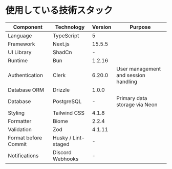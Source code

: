 # 使用している技術スタック

| Component            | Technology          | Version | Purpose                              |
| -------------------- | ------------------- | ------- | ------------------------------------ |
| Language             | TypeScript          | 5       |                                      |
| Framework            | Next.js             | 15.5.5  |                                      |
| UI Library           | ShadCn              | -       |                                      |
| Runtime              | Bun                 | 1.2.16  |                                      |
| Authentication       | Clerk               | 6.20.0  | User management and session handling |
| Database ORM         | Drizzle             | 1.0.0   |                                      |
| Database             | PostgreSQL          | -       | Primary data storage via Neon        |
| Styling              | Tailwind CSS        | 4.1.8   |                                      |
| Formatter            | Biome               | 2.2.4   |                                      |
| Validation           | Zod                 | 4.1.11  |                                      |
| Format before Commit | Husky / Lint-staged | -       |                                      |
| Notifications        | Discord Webhooks    | -       |                                      |
